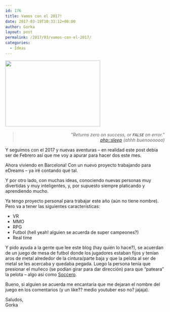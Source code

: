 ```yaml
---
id: 176
title: Vamos con el 2017!
date: 2017-03-19T10:33:12+00:00
author: Gorka
layout: post
permalink: /2017/03/vamos-con-el-2017/
categories:
  - Ideas
---
```

<img class="aligncenter size-medium wp-image-177" src="/wp-content/uploads/2017/03/project-kickoff-01-300x208.jpg" alt="" width="300" height="208" srcset="/wp-content/uploads/2017/03/project-kickoff-01-300x208.jpg 300w, /wp-content/uploads/2017/03/project-kickoff-01.jpg 650w" sizes="(max-width: 300px) 100vw, 300px" />

> <p style="text-align: right;">
>   <em>&#8220;Returns zero on success, or <strong><code>FALSE</code></strong> on error.&#8221;</em><br /> <em> <a href="http://php.net/manual/en/function.sleep.php">php::sleep</a> (ahhh buenoooooo)</em>
> </p>

Y seguimos con el 2017 y nuevas aventuras &#8211; en realidad este post debía ser de Febrero así que me voy a apurar para hacer dos este mes.

Ahora viviendo en Barcelona! Con un nuevo proyecto trabajando para eDreams &#8211; ya iré contando qué tal.

Y por otro lado, con muchas ideas, conociendo nuevas personas muy divertidas y muy inteligentes, y, por supuesto siempre platicando y aprendiendo mucho.

Ya tengo proyecto personal para trabajar este año (aún no tiene nombre). Pero va a tener las siguientes características:

  * VR
  * MMO
  * RPG
  * Futbol (hell yeah! alguien se acuerda de super campeones?)
  * Real time

Y pido ayuda a la gente que lee este blog (hay quién lo hace?), se acuerdan de un juego de mesa de futbol donde los jugadores estaban fijos y tenían aros de metal alrededor de la cintura/parte baja y que la pelota al ser de metal se les acercaba y quedaba pegada. Luego la persona tenía que presionar el muñeco (se podían girar para dar dirección) para que &#8220;pateara&#8221; la pelota &#8211; algo así como [Soccero](http://www.soccero.net/index.php/en/).

Bueno, si alguien se acuerda me encantaría que me dejaran el nombre del juego en los comentarios (y un like?? medio youtuber eso no? jajaja).

<p style="text-align: left;">
  Saludos,<br /> Gorka
</p>
